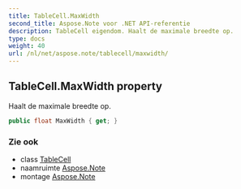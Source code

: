 ```yaml
---
title: TableCell.MaxWidth
second_title: Aspose.Note voor .NET API-referentie
description: TableCell eigendom. Haalt de maximale breedte op.
type: docs
weight: 40
url: /nl/net/aspose.note/tablecell/maxwidth/
---
```

## TableCell.MaxWidth property

Haalt de maximale breedte op.

```csharp
public float MaxWidth { get; }
```

### Zie ook

* class [TableCell](../)
* naamruimte [Aspose.Note](../../tablecell/)
* montage [Aspose.Note](../../../)


